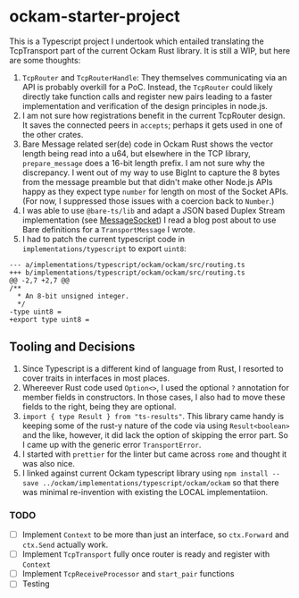 # ockam-starter-project

This is a Typescript project I undertook which entailed translating the TcpTransport part of the current Ockam Rust library. It is still a WIP, but here are some thoughts:

1. `TcpRouter` and `TcpRouterHandle`: They themselves communicating via an API is probably overkill for a PoC. Instead, the `TcpRouter` could likely directly take function calls and register new pairs leading to a faster implementation and verification of the design principles in node.js.
2. I am not sure how registrations benefit in the current TcpRouter design. It saves the connected peers in `accepts`; perhaps it gets used in one of the other crates.
3. Bare Message related ser(de) code in Ockam Rust shows the vector length being read into a u64, but elsewhere in the TCP library, `prepare_message` does a 16-bit length prefix. I am not sure why the discrepancy. I went out of my way to use BigInt to capture the 8 bytes from the message preamble but that didn't make other Node.js APIs happy as they expect type `number` for length on most of the Socket APIs. (For now, I suppressed those issues with a coercion back to `Number`.)
4. I was able to use `@bare-ts/lib` and adapt a JSON based Duplex Stream implementation (see [MessageSocket](./src/worker/message_socket.mts)) I read a blog post about to use Bare definitions for a `TransportMessage` I wrote.
5. I had to patch the current typescript code in `implementations/typescript` to export `uint8`:
  ```
  --- a/implementations/typescript/ockam/ockam/src/routing.ts
  +++ b/implementations/typescript/ockam/ockam/src/routing.ts
  @@ -2,7 +2,7 @@
  /**
    * An 8-bit unsigned integer.
    */
  -type uint8 =
  +export type uint8 =
  ```

## Tooling and Decisions

1. Since Typescript is a different kind of language from Rust, I resorted to cover traits in interfaces in most places.
2. Whereever Rust code used `Option<>`, I used the optional `?` annotation for member fields in constructors. In those cases, I also had to move these fields to the right, being they are optional.
3. `import { type Result } from "ts-results"`. This library came handy is keeping some of the rust-y nature of the code via using `Result<boolean>` and the like, however, it did lack the option of skipping the error part. So I came up with the generic error `TransportError`.
4. I started with `prettier` for the linter but came across `rome` and thought it was also nice.
5. I linked against current Ockam typescript library using `npm install --save ../ockam/implementations/typescript/ockam/ockam` so that there was minimal re-invention with existing the LOCAL implementatiion.


### TODO

- [ ] Implement `Context` to be more than just an interface, so `ctx.Forward` and `ctx.Send` actually work.
- [ ] Implement `TcpTransport` fully once router is ready and register with `Context`
- [ ] Implement `TcpReceiveProcessor` and `start_pair` functions
- [ ] Testing
